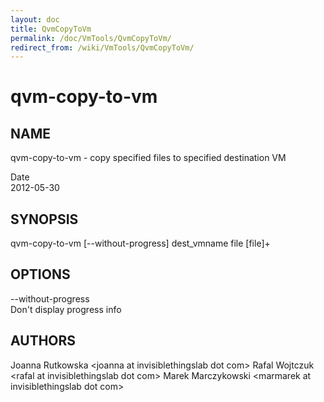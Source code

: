```yaml
---
layout: doc
title: QvmCopyToVm
permalink: /doc/VmTools/QvmCopyToVm/
redirect_from: /wiki/VmTools/QvmCopyToVm/
---
```


qvm-copy-to-vm
==============

NAME
----

qvm-copy-to-vm - copy specified files to specified destination VM

Date  
2012-05-30

SYNOPSIS
--------

qvm-copy-to-vm [--without-progress] dest\_vmname file [file]+

OPTIONS
-------

--without-progress  
Don't display progress info

AUTHORS
-------

Joanna Rutkowska \<joanna at invisiblethingslab dot com\>
Rafal Wojtczuk \<rafal at invisiblethingslab dot com\>
Marek Marczykowski \<marmarek at invisiblethingslab dot com\>
